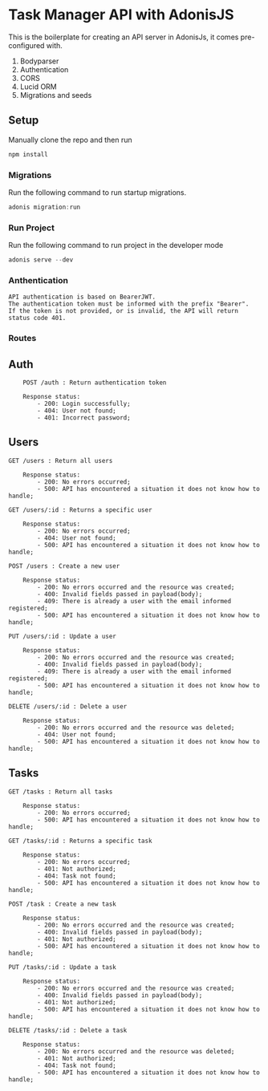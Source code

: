 # Task Manager API with AdonisJS

This is the boilerplate for creating an API server in AdonisJs, it comes pre-configured with.

1. Bodyparser
2. Authentication
3. CORS
4. Lucid ORM
5. Migrations and seeds

## Setup

Manually clone the repo and then run 
```bash
npm install
```

### Migrations

Run the following command to run startup migrations.

```js
adonis migration:run
```

### Run Project

Run the following command to run project in the developer mode

```js
adonis serve --dev
```

### Anthentication

```
API authentication is based on BearerJWT.
The authentication token must be informed with the prefix "Bearer".
If the token is not provided, or is invalid, the API will return status code 401.
```


### Routes

## Auth

```
    POST /auth : Return authentication token

    Response status:
        - 200: Login successfully;
        - 404: User not found;
        - 401: Incorrect password;
```

## Users
```
GET /users : Return all users

    Response status:
        - 200: No errors occurred;
        - 500: API has encountered a situation it does not know how to handle;
```

```
GET /users/:id : Returns a specific user

    Response status:
        - 200: No errors occurred;
        - 404: User not found;
        - 500: API has encountered a situation it does not know how to handle;
```

```
POST /users : Create a new user

    Response status:
        - 200: No errors occurred and the resource was created;
        - 400: Invalid fields passed in payload(body);
        - 409: There is already a user with the email informed registered;
        - 500: API has encountered a situation it does not know how to handle;
```

```
PUT /users/:id : Update a user

    Response status:
        - 200: No errors occurred and the resource was created;
        - 400: Invalid fields passed in payload(body);
        - 409: There is already a user with the email informed registered;
        - 500: API has encountered a situation it does not know how to handle;
```

```
DELETE /users/:id : Delete a user

    Response status:
        - 200: No errors occurred and the resource was deleted;
        - 404: User not found;
        - 500: API has encountered a situation it does not know how to handle;
```


## Tasks
```
GET /tasks : Return all tasks

    Response status:
        - 200: No errors occurred;
        - 500: API has encountered a situation it does not know how to handle;
```

```
GET /tasks/:id : Returns a specific task

    Response status:
        - 200: No errors occurred;
        - 401: Not authorized;
        - 404: Task not found;
        - 500: API has encountered a situation it does not know how to handle;
```

```
POST /task : Create a new task

    Response status:
        - 200: No errors occurred and the resource was created;
        - 400: Invalid fields passed in payload(body);
        - 401: Not authorized;
        - 500: API has encountered a situation it does not know how to handle;
```

```
PUT /tasks/:id : Update a task

    Response status:
        - 200: No errors occurred and the resource was created;
        - 400: Invalid fields passed in payload(body);
        - 401: Not authorized;
        - 500: API has encountered a situation it does not know how to handle;
```

```
DELETE /tasks/:id : Delete a task

    Response status:
        - 200: No errors occurred and the resource was deleted;
        - 401: Not authorized;
        - 404: Task not found;
        - 500: API has encountered a situation it does not know how to handle;
```




